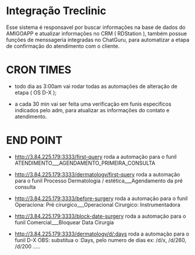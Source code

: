
# Integração Treclinic

Esse sistema é responsavel por buscar informações na base de dados do AMIGOAPP e atualizar informações no CRM ( RDStation ), também possue funções de menssageria integradas no ChatGuru, para automatizar a etapa de confirmação do atendimento com o cliente.

# CRON TIMES

- todo dia as 3:00am vai rodar todas as automações de alteração de etapa ( OS D-X );

- a cada 30 min vai ser feita uma verificação em funis especificos indicados pelo adm, para atualizar as informações do contato e atendimento.

# END POINT

- http://3.84.225.179:3333/first-query
  roda a automação para o funil ATENDIMENTO___AGENDAMENTO_PRIMEIRA_CONSULTA

- http://3.84.225.179:3333/dermatology/first-query
  roda a automação para o funil Processo Dermatologia / estética___Agendamento da pré consulta

- http://3.84.225.179:3333/before-surgery
  roda a automação para o funil Operaciona: Pré cirurgico___Operacional Cirurgico: Instrumentadora

- http://3.84.225.179:3333/block-date-surgery
  roda a automação para o funil Comercial___Bloquear Data Cirurgia

- http://3.84.225.179:3333/dermatology/d/:days
  roda a automação para o funil D-X
  OBS: substitua o :Days, pelo numero de dias ex:
  /d/x, /d/260, /d/200 .....